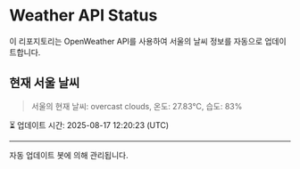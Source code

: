 
# Weather API Status

이 리포지토리는 OpenWeather API를 사용하여 서울의 날씨 정보를 자동으로 업데이트합니다.

## 현재 서울 날씨
> 서울의 현재 날씨: overcast clouds, 온도: 27.83°C, 습도: 83%

⏳ 업데이트 시간: 2025-08-17 12:20:23 (UTC)

---
자동 업데이트 봇에 의해 관리됩니다.
